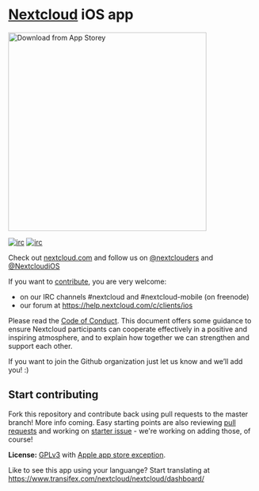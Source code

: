 # [Nextcloud](https://nextcloud.com)  iOS app

[<img src="https://nextcloud.com/wp-content/themes/next/assets/img/clients/mobile/ios.gif" 
      alt="Download from App Storey" 
      height="400">](https://itunes.apple.com/us/app/nextcloud/id1125420102?mt=8)

[![irc](https://img.shields.io/badge/IRC-%23nextcloud%20on%20freenode-orange.svg)](https://webchat.freenode.net/?channels=nextcloud)
[![irc](https://img.shields.io/badge/IRC-%23nextcloud--mobile%20on%20freenode-blue.svg)](https://webchat.freenode.net/?channels=nextcloud-mobile)

Check out [nextcloud.com](https://nextcloud.com) and follow us on [@nextclouders](https://twitter.com/nextclouders) and [@NextcloudiOS](https://twitter.com/NextcloudiOS)

If you want to [contribute](https://nextcloud.com/contribute/), you are very welcome: 

- on our IRC channels #nextcloud and #nextcloud-mobile (on freenode)
- our forum at https://help.nextcloud.com/c/clients/ios

Please read the [Code of Conduct](https://nextcloud.com/community/code-of-conduct/). This document offers some guidance to ensure Nextcloud participants can cooperate effectively in a positive and inspiring atmosphere, and to explain how together we can strengthen and support each other.

If you want to join the Github organization just let us know and we’ll add you! :)

## Start contributing
Fork this repository and contribute back using pull requests to the master branch! More info coming.
Easy starting points are also reviewing [pull requests](https://github.com/nextcloud/ios/pulls) and working on [starter issue](https://github.com/nextcloud/ios/issues?q=is%3Aopen+is%3Aissue+label%3A%22starter+issue%22) - we're working on adding those, of course!

**License:** [GPLv3](https://github.com/nextcloud/ios/blob/master/LICENSE) with [Apple app store exception](https://github.com/nextcloud/ios/blob/master/COPYING.iOS).

Like to see this app using your languange? Start translating at https://www.transifex.com/nextcloud/nextcloud/dashboard/
